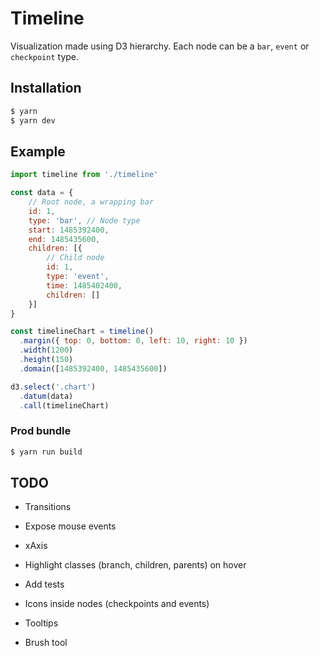 # Timeline
Visualization made using D3 hierarchy. Each node can be a `bar`, `event` or `checkpoint` type.

## Installation
```sh
$ yarn
$ yarn dev
```

## Example
```javascript
import timeline from './timeline'

const data = {
    // Root node, a wrapping bar
    id: 1,
    type: 'bar', // Node type
    start: 1485392400,
    end: 1485435600,
    children: [{
        // Child node
        id: 1,
        type: 'event',
        time: 1485402400,
        children: []
    }]
}

const timelineChart = timeline()
  .margin({ top: 0, bottom: 0, left: 10, right: 10 })
  .width(1200)
  .height(150)
  .domain([1485392400, 1485435600])

d3.select('.chart')
  .datum(data)
  .call(timelineChart)
```

### Prod bundle
```sh
$ yarn run build
```

## TODO

* Transitions
* Expose mouse events
* xAxis
* Highlight classes (branch, children, parents) on hover

* Add tests
* Icons inside nodes (checkpoints and events)

* Tooltips
* Brush tool
